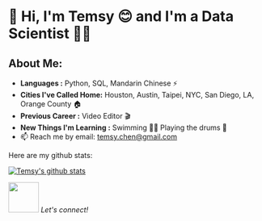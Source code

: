 # 👋 Hi, I'm Temsy 😊 and I'm a Data Scientist :woman_technologist:

## About Me:

-  **Languages :** Python, SQL, Mandarin Chinese ⚡
-  **Cities I've Called Home:** Houston, Austin, Taipei, NYC, San Diego, LA, Orange County 🏠
-  **Previous Career :** Video Editor 🎬
-  **New Things I'm Learning :** Swimming 🏊‍♀ Playing the drums 🎵 
- 📫 Reach me by email: [temsy.chen@gmail.com](mailto:temsy.chen@gmail.com)

Here are my github stats:

[![Temsy's github stats](https://github-readme-stats.vercel.app/api?username=temsychen&show_icons=true&theme=radical)](https://github.com/anuraghazra/github-readme-stats)

<img src="https://media.giphy.com/media/LnQjpWaON8nhr21vNW/giphy.gif" width="60"> <em>Let's connect!</em>
